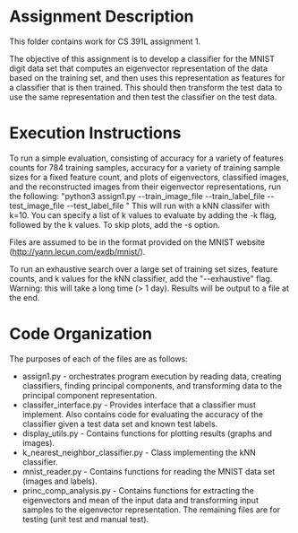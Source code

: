 # Assignment Description
This folder contains work for CS 391L assignment 1.

The objective of this assignment is to develop a classifier for the MNIST digit data set that computes an eigenvector
representation of the data based on the training set, and then uses this representation as features for a
classifier that is then trained. This should then transform the test data to use the same representation and then test
the classifier on the test data.

# Execution Instructions
To run a simple evaluation, consisting of accuracy for a variety of features counts for 784 training samples, accuracy
for a variety of training sample sizes for a fixed feature count, and plots of eigenvectors, classified images, and
the reconstructed images from their eigenvector representations, run the following:
"python3 assign1.py --train_image_file <training image file location> --train_label_file <training label file location>
--test_image_file <test image file location> --test_label_file <test label file location>"
This will run with a kNN classifer with k=10. You can specify a list of k values to evaluate by adding the -k flag,
followed by the k values. To skip plots, add the -s option.

Files are assumed to be in the format provided on the MNIST website (http://yann.lecun.com/exdb/mnist/).  

To run an exhaustive search over a large set of training set sizes, feature counts, and k values for the kNN classifier,
add the "--exhaustive" flag. Warning: this will take a long time (> 1 day). Results will be output to a file at the end.

# Code Organization
The purposes of each of the files are as follows:
- assign1.py - orchestrates program execution by reading data, creating classifiers, finding principal components, and
    transforming data to the principal component representation.
- classifer_interface.py - Provides interface that a classifier must implement. Also contains code for evaluating the
    accuracy of the classifier given a test data set and known test labels.
- display_utils.py - Contains functions for plotting results (graphs and images).
- k_nearest_neighbor_classifier.py - Class implementing the kNN classifier.
- mnist_reader.py - Contains functions for reading the MNIST data set (images and labels).
- princ_comp_analysis.py - Contains functions for extracting the eigenvectors and mean of the input data and
    transforming input samples to the eigenvector representation.
The remaining files are for testing (unit test and manual test).
